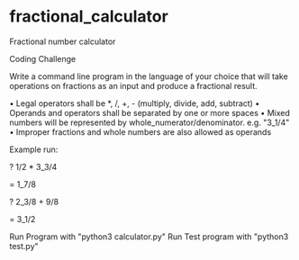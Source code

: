 # fractional_calculator
Fractional number calculator

Coding Challenge

Write a command line program in the language of your choice that will take operations on fractions as an input and produce a fractional result.

• Legal operators shall be *, /, +, - (multiply, divide, add, subtract)
• Operands and operators shall be separated by one or more spaces
• Mixed numbers will be represented by whole_numerator/denominator. e.g. "3_1/4"
• Improper fractions and whole numbers are also allowed as operands

Example run:

? 1/2 * 3_3/4

= 1_7/8

? 2_3/8 + 9/8

= 3_1/2

Run Program with "python3 calculator.py"
Run Test program with "python3 test.py"

